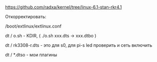 https://github.com/radxa/kernel/tree/linux-6.1-stan-rkr4.1

Откорректировать:

/boot/extlinux/extlinux.conf

dt / o.sh - KDIR,  ( ./o.sh xxx.dts  -> xxx.dtbo )

dt / rk3308-r.dts - это для s0, для pi-s led проверить и сеть включить

dt / *.dtso - мои плагины

